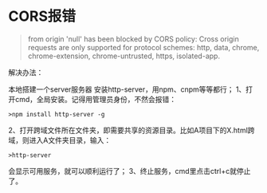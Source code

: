 # CORS报错

> from origin 'null' has been blocked by CORS policy: Cross origin requests are only supported for protocol schemes: http, data, chrome, chrome-extension, chrome-untrusted, https, isolated-app.

解决办法：

本地搭建一个server服务器 安装http-server，用npm、cnpm等等都行； 1、打开cmd，全局安装。记得用管理员身份，不然会报错：

```
>npm install http-server -g
```

2、打开跨域文件所在文件夹，即需要共享的资源目录。比如A项目下的X.html跨域，则进入A文件夹目录，输入：

```
>http-server
```

会显示可用服务，就可以顺利运行了； 3、终止服务，cmd里点击ctrl+c就停止了。